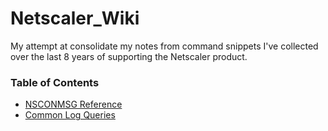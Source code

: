 # Netscaler_Wiki
 
My attempt at consolidate my notes from command snippets I've collected over the last 8 years of supporting the Netscaler product.
### Table of Contents
- [NSCONMSG Reference](nsconmsg.md)
- [Common Log Queries](common_log_queries.md)